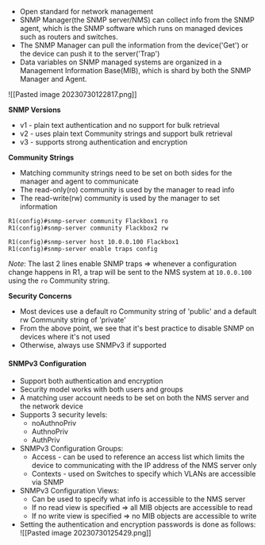 - Open standard for network management
- SNMP Manager(the SNMP server/NMS) can collect info from the SNMP agent, which is the SNMP software which runs on managed devices such as routers and switches.
- The SNMP Manager can pull the information from the device('Get') or the device can push it to the server('Trap')
- Data variables on SNMP managed systems are organized in a Management Information Base(MIB), which is shard by both the SNMP Manager and Agent.

![[Pasted image 20230730122817.png]]

**SNMP Versions**
- v1 - plain text authentication and no support for bulk retrieval
- v2 - uses plain text Community strings and support bulk retrieval
- v3 - supports strong authentication and encryption  

**Community Strings**
- Matching community strings need to be set on both sides for the manager and agent to communicate
- The read-only(ro) community is used by the manager to read info
- The read-write(rw) community is used by the manager to set information

```
R1(config)#snmp-server community Flackbox1 ro
R1(config)#snmp-server community Flackbox2 rw

R1(config)#snmp-server host 10.0.0.100 Flackbox1
R1(config)#snmp-server enable traps config
```
*Note*: The last 2 lines enable SNMP traps => whenever a configuration change happens in R1, a trap will be sent to the NMS system at `10.0.0.100` using the `ro` Community string.

**Security Concerns**
- Most devices use a default ro Community string of 'public' and a default rw Community string of 'private'
- From the above point, we see that it's best practice to disable SNMP on devices where it's not used
- Otherwise, always use SNMPv3 if supported


#### SNMPv3 Configuration

- Support both authentication and encryption
- Security model works with both users and groups
- A matching user account needs to be set on both the NMS server and the network device
- Supports 3 security levels:
	- noAuthnoPriv
	- AuthnoPriv
	- AuthPriv
- SNMPv3 Configuration Groups:
	- Access - can be used to reference an access list which limits the device to communicating with the IP address of the NMS server only
	- Contexts - used on Switches to specify which VLANs are accessible via SNMP
- SNMPv3 Configuration Views:
	- Can be used to specify what info is accessible to the NMS server
	- If no read view is specified => all MIB objects are accessible to read
	- If no write view is specified => no MIB objects are accessible to write
- Setting the authentication and encryption passwords is done as follows:
![[Pasted image 20230730125429.png]]
